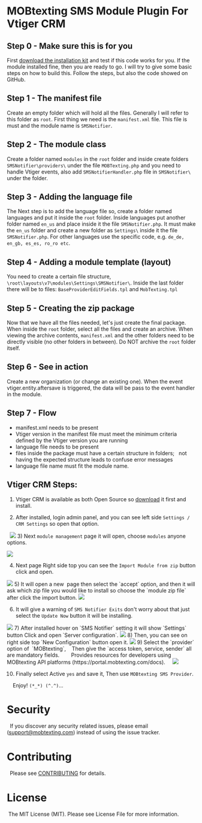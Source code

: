 # MOBtexting SMS Module Plugin For Vtiger CRM #

## Step 0 - Make sure this is for you ##

First [download the installation kit](https://github.com/mobtexting/mobtexting-vtiger/archive/master.zip) and test if this code works for you.
If the module installed fine, then you are ready to go. I will try to give some basic steps on how to build this. Follow the steps, but also the code showed on GitHub.

## Step 1 - The manifest file ##

Create an empty folder which will hold all the files. Generally I will refer to this folder as `root`.
First thing we need is the `manifest.xml` file. This file is must and the module name is `SMSNotifier`.


## Step 2 - The module class ##

Create a folder named `modules` in the `root` folder and inside create folders `SMSNotifier\providers\` under the file `MOBTexting.php` and you need to handle Vtiger events, also add `SMSNotifierHandler.php` file in `SMSNotifier\` under the folder.


## Step 3 - Adding the language file ##

The Next step is to add the language file so, create a folder named languages and put it inside the `root` folder. Inside languages put another folder named `en_us` and place inside it the file `SMSNotifier.php`. It must make the `en_us` folder and create a new folder as `Settings\` inside it the file `SMSNotifier.php`. For other languages use the specific code, e.g. `de_de, en_gb, es_es, ro_ro etc`.


## Step 4 - Adding a module template (layout) ##

You need to create a certain file structure, `\root\layouts\v7\modules\Settings\SMSNotifier\`. Inside the last folder there will be to files: `BaseProviderEditFields.tpl` and `MobTexting.tpl`


## Step 5 - Creating the zip package ##

Now that we have all the files needed, let's just create the final package. When inside the `root` folder, select all the files and create an archive.
When viewing the archive contents, `manifest.xml` and the other folders need to be directly visible (no other folders in between). Do NOT archive the `root` folder itself.


## Step 6 - See in action ##

Create a new organization (or change an existing one). When the event vtiger.entity.aftersave is triggered, the data will be pass to the event handler in the module.

## Step 7 - Flow ##
* manifest.xml needs to be present
* Vtiger version in the manifest file must meet the minimum criteria defined by the Vtiger version you are running
* language file needs to be present
* files inside the package must have a certain structure in folders;
  not having the expected structure leads to confuse error messages
* language file name must fit the module name.

## Vtiger CRM Steps: ##
1) Vtiger CRM is available as both Open Source so [download](https://www.vtiger.com/open-source-crm/download-open-source/) it first and install.

2) After installed, login admin panel, and you can see left side `Settings / CRM Settings` so open that option.

  <img src="/images/image1.jpg" >
3) Next `module management` page it will open, choose `modules` anyone options.

<img src="/images/image2.jpg">

4) Next page Right side top you can see the `Import Module from zip` button click and open.

<img src="/images/image3.jpg">
5) It will open a new  page then select the `accept` option, and then it will ask which zip file you would like to install so choose the `module zip file` after click the import button.

<img src="/images/image4.jpg">

6) It will give a warning of `SMS Notifier Exits` don't worry about that just select the `Update Now` button it will be installing.

<img src="/images/image5.jpg">
7) After installed hover on `SMS Notifier` setting it will show `Settings` button Click and open `Server configuration`.

<img src="/images/image6.jpg">
8) Then, you can see on right side top `New Configuration` button open it.

<img src="/images/image7.jpg">
9) Select the `provider` option of  `MOBtexting`,
   Then give the `access token, service, sender` all are mandatory fields.
   
   Provides resources for developers using MOBtexting API platforms (https://portal.mobtexting.com/docs).
   
<img src="/images/image8.jpg">   

10) Finally select Active `yes` and save it, Then use `MOBtexting SMS Provider`.

    Enjoy! `(*_*) (^.^)`...
    
# Security #
  If you discover any security related issues, please email (support@mobtexting.com) instead of using the issue tracker.

# Contributing #
  Please see [CONTRIBUTING](https://github.com/mobtexting/message-php/blob/master/CONTRIBUTING.md) for details.

# License #
 The MIT License (MIT). Please see License File for more information.

